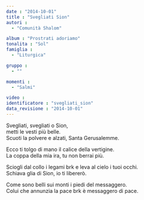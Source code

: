 ```yaml
---
date : "2014-10-01"
title : "Svegliati Sion"
autori : 
  - "Comunità Shalom"

album : "Prostrati adoriamo"
tonalita : "Sol"
famiglia : 
  - "Liturgica"

gruppo : 
  - ""

momenti : 
  - "Salmi"

video : 
identificatore : "svegliati_sion"
data_revisione : "2014-10-01"
---
```

  
  
Svegliati, svegliati o Sion,  
metti le vesti più belle.  
Scuoti la polvere e alzati, Santa Gerusalemme.  
  
  
Ecco ti tolgo di mano il calice della vertigine.  
La coppa della mia ira, tu non berrai più.   
  
  
Sciogli dal collo i legami brk e leva al cielo i tuoi occhi.   
Schiava glia di Sion, io ti libererò.   
  
  
Come sono belli sui monti i piedi del messaggero.  
Colui che annunzia la pace brk è messaggero di pace.  
  
  
  
  
  
